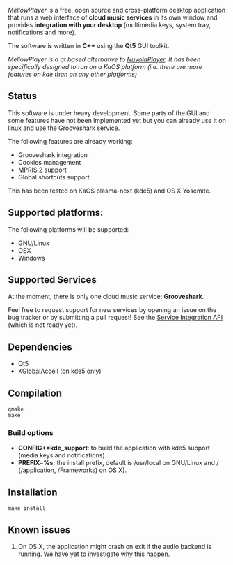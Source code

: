 *MellowPlayer* is a free, open source and cross-platform desktop application
that runs a web interface of **cloud music services** in its own window and
provides **integration with your desktop** (multimedia keys, system tray,
notifications and more).

The software is written in **C++** using the **Qt5** GUI toolkit.

*MellowPlayer is a qt based alternative to [NuvolaPlayer](https://tiliado.eu/nuvolaplayer/). 
It has been specifically designed to run on a KaOS platform (i.e. there are more features on kde than on any other platforms)*


## Status

This software is under heavy development. Some parts of the GUI and some features have not been implemented yet but
you can already use it on linux and use the Grooveshark service.

The following features are already working:

- Grooveshark integration
- Cookies management
- [MPRIS 2](http://specifications.freedesktop.org/mpris-spec/latest/) support
- Global shortcuts support

This has been tested on KaOS plasma-next (kde5) and OS X Yosemite.

## Supported platforms:

The following platforms will be supported:

- GNU/Linux
- OSX
- Windows

## Supported Services

At the moment, there is only one cloud music service: **Grooveshark**.

Feel free to request support for new services by opening an issue on the bug
tracker or by submitting a pull request! See the [Service Integration API]() (which is not ready yet).


## Dependencies

- Qt5
- KGlobalAccell (on kde5 only)


## Compilation

```
qmake
make 
```

### Build options

- **CONFIG+=kde_support**: to build the application with kde5 support (media keys and notifications).
- **PREFIX=%s**: the install prefix, default is /usr/local on GNU/Linux and / (/application, /Frameworks) on OS X).


## Installation

``` make install ```

## Known issues

1) On OS X, the application might crash on exit if the audio backend is running. We have yet to investigate why this happen.
